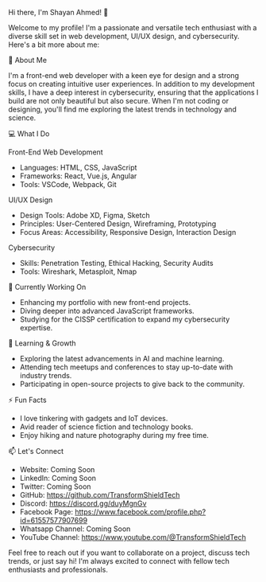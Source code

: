 Hi there, I'm Shayan Ahmed! 👋

Welcome to my profile! I'm a passionate and versatile tech enthusiast with a diverse skill set in web development, UI/UX design, and cybersecurity. 
Here's a bit more about me:

🌟 About Me

I'm a front-end web developer with a keen eye for design and a strong focus on creating intuitive user experiences. In addition to my development skills,
I have a deep interest in cybersecurity, ensuring that the applications I build are not only beautiful but also secure. When I'm not coding or designing,
you'll find me exploring the latest trends in technology and science.

💻 What I Do

Front-End Web Development
- Languages: HTML, CSS, JavaScript
- Frameworks: React, Vue.js, Angular
- Tools: VSCode, Webpack, Git

UI/UX Design
- Design Tools: Adobe XD, Figma, Sketch
- Principles: User-Centered Design, Wireframing, Prototyping
- Focus Areas: Accessibility, Responsive Design, Interaction Design

Cybersecurity
- Skills: Penetration Testing, Ethical Hacking, Security Audits
- Tools: Wireshark, Metasploit, Nmap

🔭 Currently Working On
- Enhancing my portfolio with new front-end projects.
- Diving deeper into advanced JavaScript frameworks.
- Studying for the CISSP certification to expand my cybersecurity expertise.

🌱 Learning & Growth
- Exploring the latest advancements in AI and machine learning.
- Attending tech meetups and conferences to stay up-to-date with industry trends.
- Participating in open-source projects to give back to the community.

⚡ Fun Facts
- I love tinkering with gadgets and IoT devices.
- Avid reader of science fiction and technology books.
- Enjoy hiking and nature photography during my free time.

📫 Let's Connect
- Website: Coming Soon
- LinkedIn: Coming Soon
- Twitter: Coming Soon
- GitHub: https://github.com/TransformShieldTech
- Discord: https://discord.gg/duyMgnGv
- Facebook Page: https://www.facebook.com/profile.php?id=61557577907699
- Whatsapp Channel: Coming Soon
- YouTube Channel: https://www.youtube.com/@TransformShieldTech

Feel free to reach out if you want to collaborate on a project, discuss tech trends, or just say hi! I'm always excited to connect with fellow tech enthusiasts and 
professionals.
